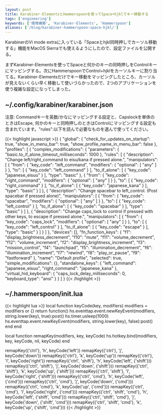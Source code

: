 ```yaml
---
layout: post
title: Karabiner-ElementsとHammerspoonを使ってSpace+hjklでキー移動する
tags: ['engineering']
keywords: ['環境構築', 'Karabiner-Elements', 'Hammerspoon']
aliases: ['/blog/karabiner-hammerspoon-space-hjkl/']
---
```


KarabinerのVi mode extraに入っている「Spaceとhjkl同時押しでカーソル移動する」機能をMacOS Sierraでも使えるようにしたので、設定ファイルを公開する。

まずKarabiner-Elementsを使ってSpaceと何かのキーの同時押しをControlキーにマッピングする。次にHammerspoonでControl+hjklをカーソルキーに割り当てる。Karabiner-Elementsだけでキー移動をマッピングしたところ、カーソルが見えないくらい早く移動して使いづらかったので、2つのアプリケーションを使う複雑な設定になってしまった。

## ~/.config/karabiner/karabiner.json

注意: Commandキーを英数/かなにマッピングする設定と、Capslockを単体のときはEscape, 何かのキーと同時押しのときはControlにマッピングする設定も含まれています。"rules":以下を読んで必要なものを選んで使ってください。

{{< highlight javascript >}}
{
    "global": {
        "check_for_updates_on_startup": true,
        "show_in_menu_bar": true,
        "show_profile_name_in_menu_bar": false
    },
    "profiles": [
        {
            "complex_modifications": {
                "parameters": {
                    "basic.to_if_alone_timeout_milliseconds": 1000
                },
                "rules": [
                    {
                        "description": "Change left/right_command to eisu/kana if pressed alone.",
                        "manipulators": [
                            {
                                "from": {
                                    "key_code": "left_command",
                                    "modifiers": {
                                        "optional": [
                                            "any"
                                        ]
                                    }
                                },
                                "to": [
                                    {
                                        "key_code": "left_command"
                                    }
                                ],
                                "to_if_alone": [
                                    {
                                        "key_code": "japanese_eisuu"
                                    }
                                ],
                                "type": "basic"
                            },
                            {
                                "from": {
                                    "key_code": "right_command",
                                    "modifiers": {
                                        "optional": [
                                            "any"
                                        ]
                                    }
                                },
                                "to": [
                                    {
                                        "key_code": "right_command"
                                    }
                                ],
                                "to_if_alone": [
                                    {
                                        "key_code": "japanese_kana"
                                    }
                                ],
                                "type": "basic"
                            }
                        ]
                    },
                    {
                        "description": "Change spacebar to left_control. (Post spacebar if pressed alone)",
                        "manipulators": [
                            {
                                "from": {
                                    "key_code": "spacebar",
                                    "modifiers": {
                                        "optional": [
                                            "any"
                                        ]
                                    }
                                },
                                "to": [
                                    {
                                        "key_code": "left_control"
                                    }
                                ],
                                "to_if_alone": [
                                    {
                                        "key_code": "spacebar"
                                    }
                                ],
                                "type": "basic"
                            }
                        ]
                    },
                    {
                        "description": "Change caps_lock to control if pressed with other keys, to escape if pressed alone.",
                        "manipulators": [
                            {
                                "from": {
                                    "key_code": "caps_lock",
                                    "modifiers": {
                                        "optional": [
                                            "any"
                                        ]
                                    }
                                },
                                "to": [
                                    {
                                        "key_code": "left_control"
                                    }
                                ],
                                "to_if_alone": [
                                    {
                                        "key_code": "escape"
                                    }
                                ],
                                "type": "basic"
                            }
                        ]
                    }
                ]
            },
            "devices": [],
            "fn_function_keys": {
                "f1": "display_brightness_decrement",
                "f10": "mute",
                "f11": "volume_decrement",
                "f12": "volume_increment",
                "f2": "display_brightness_increment",
                "f3": "mission_control",
                "f4": "launchpad",
                "f5": "illumination_decrement",
                "f6": "illumination_increment",
                "f7": "rewind",
                "f8": "play_or_pause",
                "f9": "fastforward"
            },
            "name": "Default profile",
            "selected": true,
            "simple_modifications": {},
            "standalone_keys": {
                "left_command": "japanese_eisuu",
                "right_command": "japanese_kana"
            },
            "virtual_hid_keyboard": {
                "caps_lock_delay_milliseconds": 0,
                "keyboard_type": "ansi"
            }
        }
    ]
}
{{< /highlight >}}

## ~/.hammerspoon/init.lua

{{< highlight lua >}}
local function keyCode(key, modifiers)
   modifiers = modifiers or {}
   return function()
      hs.eventtap.event.newKeyEvent(modifiers, string.lower(key), true):post()
      hs.timer.usleep(1000)
      hs.eventtap.event.newKeyEvent(modifiers, string.lower(key), false):post()
   end
end

local function remapKey(modifiers, key, keyCode)
   hs.hotkey.bind(modifiers, key, keyCode, nil, keyCode)
end

remapKey({'ctrl'}, 'h', keyCode('left'))
remapKey({'ctrl'}, 'j', keyCode('down'))
remapKey({'ctrl'}, 'k', keyCode('up'))
remapKey({'ctrl'}, 'l', keyCode('right'))
remapKey({'ctrl', 'shift'}, 'h', keyCode('left', {'shift'}))
remapKey({'ctrl', 'shift'}, 'j', keyCode('down', {'shift'}))
remapKey({'ctrl', 'shift'}, 'k', keyCode('up', {'shift'}))
remapKey({'ctrl', 'shift'}, 'l', keyCode('right', {'shift'}))
remapKey({'ctrl', 'cmd'}, 'h', keyCode('left', {'cmd'}))
remapKey({'ctrl', 'cmd'}, 'j', keyCode('down', {'cmd'}))
remapKey({'ctrl', 'cmd'}, 'k', keyCode('up', {'cmd'}))
remapKey({'ctrl', 'cmd'}, 'l', keyCode('right', {'cmd'}))
remapKey({'ctrl', 'shift', 'cmd'}, 'h', keyCode('left', {'shift', 'cmd'}))
remapKey({'ctrl', 'shift', 'cmd'}, 'j', keyCode('down', {'shift', 'cmd'}))
remapKey({'ctrl', 'shift', 'cmd'}, 'k', keyCode('up', {'shift', 'cmd'}))
{{< /highlight >}}
